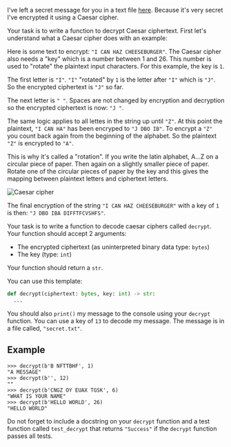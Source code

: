 I've left a secret message for you in a text file [here](media/secret.txt). Because it's very
secret I've encrypted it using a Caesar cipher.

Your task is to write a function to decrypt Caesar ciphertext. First let's understand what a Caesar
cipher does with an example:

Here is some text to encrypt: `"I CAN HAZ CHEESEBURGER"`. The Caesar cipher also needs a "key" which is a number
between 1 and 26. This number is used to "rotate" the plaintext input characters. For this example,
the key is `1`.

The first letter is `"I"`. `"I"` "rotated" by `1` is the letter after `"I"` which is `"J"`. So the
encrypted ciphertext is `"J"` so far.

The next letter is `" "`. Spaces are not changed by encryption and decryption so the encrypted
ciphertext is now: `"J "`.

The same logic applies to all lettes in the string up until `"Z"`. At this point the plaintext,
`"I CAN HA"` has been encryped to `"J DBO IB"`. To encrypt a `"Z"` you count back again from the
beginning of the alphabet. So the plaintext `"Z"` is encrypted to `"A"`.

This is why it's called a "rotation". If you write the latin alphabet, A...Z on a circular piece of
paper. Then again on a slightly smaller piece of paper. Rotate one of the circular pieces of paper by
the key and this gives the mapping between plaintext letters and ciphertext letters.

![Caesar cipher](https://gkaccess.com/wp-content/uploads/2020/01/Caesar_Cipher_GateKeeper_security_compliance_proximity_authentication_2fa_mfa-768x803.jpg)

The final encryption of the string `"I CAN HAZ CHEESEBURGER"` with a key of `1` is then:
`"J DBO IBA DIFFTFCVSHFS"`.

Your task is to write a function to decode caesar ciphers called `decrypt`. Your function should accept
2 arguments:

- The encrypted ciphertext (as uninterpreted binary data type: `bytes`)
- The key (type: `int`)

Your function should return a `str`.

You can use this template:

```python
def decrypt(ciphertext: bytes, key: int) -> str:
  ...
```


You should also `print()` my message to the console using your `decrypt` function.
You can use a key of `13` to decode my message. The message is in a file called, `"secret.txt"`.

## Example

```console?lang=python&prompt=>>>
>>> decrypt(b'B NFTTBHF', 1)
"A MESSAGE"
>>> decrypt(b'', 12)
""
>>> decrypt(b'CNGZ OY EUAX TGSK', 6)
"WHAT IS YOUR NAME"
>>> decrypt(b'HELLO WORLD', 26)
"HELLO WORLD"
```


Do not forget to include a docstring on your `decrypt` function and a test function called
`test_decrypt` that returns `"Success"` if the `decrypt` function passes all tests.
